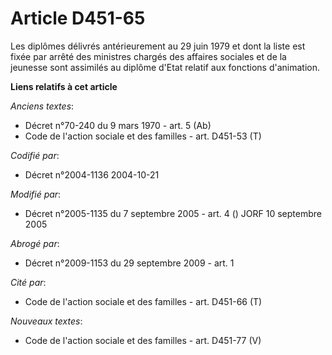 # Article D451-65

Les diplômes délivrés antérieurement au 29 juin 1979 et dont la liste est fixée par arrêté des ministres chargés des affaires
sociales et de la jeunesse sont assimilés au diplôme d'Etat relatif aux fonctions d'animation.

**Liens relatifs à cet article**

_Anciens textes_:

  - Décret n°70-240 du 9 mars 1970 - art. 5 (Ab)
  - Code de l'action sociale et des familles - art. D451-53 (T)

_Codifié par_:

  - Décret n°2004-1136 2004-10-21

_Modifié par_:

  - Décret n°2005-1135 du 7 septembre 2005 - art. 4 () JORF 10 septembre 2005

_Abrogé par_:

  - Décret n°2009-1153 du 29 septembre 2009 - art. 1

_Cité par_:

  - Code de l'action sociale et des familles - art. D451-66 (T)

_Nouveaux textes_:

  - Code de l'action sociale et des familles - art. D451-77 (V)
